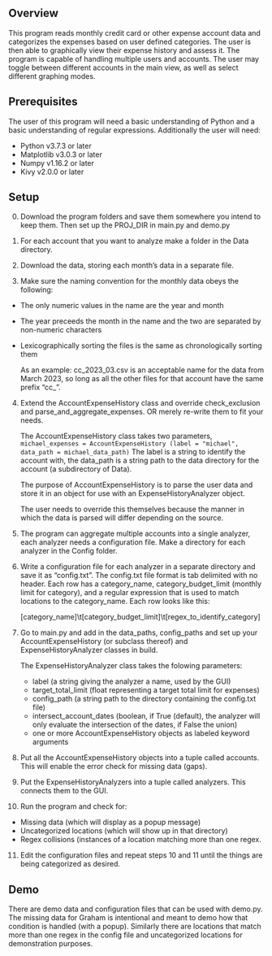 ## Overview
This program reads monthly credit card or other expense account data and categorizes the expenses based on user defined categories. The user is then able to graphically view their expense history and assess it. The program is capable of handling multiple users and accounts. The user may toggle between different accounts in the main view, as well as select different graphing modes.

## Prerequisites
The user of this program will need a basic understanding of Python and a basic 
understanding of regular expressions. Additionally the user will need:
- Python     v3.7.3 or later
- Matplotlib v3.0.3 or later
- Numpy	     v1.16.2 or later
- Kivy       v2.0.0 or later

## Setup
0. Download the program folders and save them somewhere you intend to keep them. Then set up the PROJ_DIR in main.py and demo.py

1. For each account that you want to analyze make a folder in the Data directory.

2. Download the data, storing each month’s data in a separate file.

3. Make sure the naming convention for the monthly data obeys the following:
- The only numeric values in the name are the year and month
- The year preceeds the month in the name and the two are separated by non-numeric characters
- Lexicographically sorting the files is the same as chronologically sorting them

  As an example: cc_2023_03.csv is an acceptable name for the data from March 2023, 
  so long as all the other files for that account have the same prefix “cc_”.


4. Extend the AccountExpenseHistory class and override check_exclusion and parse_and_aggregate_expenses. 
   OR merely re-write them to fit your needs.

   The AccountExpenseHistory class takes two parameters,
   ```michael_expenses = AccountExpenseHistory (label = "michael", data_path = michael_data_path)```
   The label is a string to identify the account with, the data_path is a string path to the 
   data directory for the account (a subdirectory of Data).

   The purpose of AccountExpenseHistory is to parse the user data and store it in an object for 
   use with an ExpenseHistoryAnalyzer object.

   The user needs to override this themselves because the manner in which the data is parsed will
   differ depending on the source.

5. The program can aggregate multiple accounts into a single analyzer, each analyzer needs a configuration file. 
   Make a directory for each analyzer in the Config folder.

6. Write a configuration file for each analyzer in a separate directory and save it as “config.txt”. 
   The config.txt file format is tab delimited with no header. Each row has a category_name, category_budget_limit 
   (monthly limit for category), and a regular expression that is used to match locations to the category_name. 
   Each row looks like this:

   [category_name]\t[category_budget_limit]\t[regex_to_identify_category]

7. Go to main.py and add in the data_paths, config_paths and set up your AccountExpenseHistory (or subclass thereof) 
   and ExpenseHistoryAnalyzer classes in build.

   The ExpenseHistoryAnalyzer class takes the folowing parameters:
   - label (a string giving the analyzer a name, used by the GUI)
   - target_total_limit (float representing a target total limit for expenses)
   - config_path (a string path to the directory containing the config.txt file)
   - intersect_account_dates (boolean, if True (default), the analyzer will only evaluate the intersection of the dates, if False the union)
   - one or more AccountExpenseHistory objects as labeled keyword arguments

8. Put all the AccountExpenseHistory objects into a tuple called accounts. This will enable the error check for missing data (gaps).

9. Put the ExpenseHistoryAnalyzers into a tuple called analyzers. This connects them to the GUI.

10. Run the program and check for:
- Missing data (which will display as a popup message)
- Uncategorized locations (which will show up in that directory)
- Regex collisions (instances of a location matching more than one regex.

11) Edit the configuration files and repeat steps 10 and 11 until the things are being categorized as desired.

## Demo
There are demo data and configuration files that can be used with demo.py.
The missing data for Graham is intentional and meant to demo how that condition is handled (with a popup).
Similarly there are locations that match more than one regex in the config file and uncategorized locations 
for demonstration purposes.
